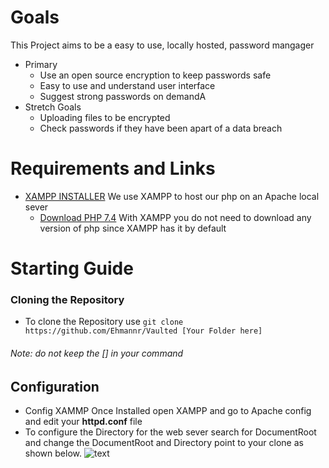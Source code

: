   # **Goals**
  This Project aims to be a easy to use, locally hosted, password mangager
   - Primary
     - Use an open source encryption to keep passwords safe
     - Easy to use and understand user interface
     - Suggest strong passwords on demandA
   - Stretch Goals
     -  Uploading files to be encrypted
     - Check passwords if they have been apart of a data breach

 
 
 
 # **Requirements and Links**
 - [XAMPP INSTALLER](https://www.apachefriends.org/index.html) 
     We use XAMPP to host our php on an Apache local sever
     -  [Download PHP 7.4](https://www.php.net/downloads) 
    With XAMPP you do not need to download any version of php since XAMPP has it by default
   
     
# **Starting Guide**
  ### Cloning the Repository
  - To clone the Repository use `git clone https://github.com/Ehmannr/Vaulted [Your Folder here]` 
  ###### Note: do not keep the [] in your command
   
   ## **Configuration**
   - Config XAMMP
   Once Installed open XAMPP and go to Apache config and edit your __httpd.conf__ file
   - To configure the Directory for the web sever search for DocumentRoot and change the DocumentRoot and Directory point to your clone as shown below.
    ![text](https://cdn.discordapp.com/attachments/446683114958356481/836023576892407808/unknown.png)
   
